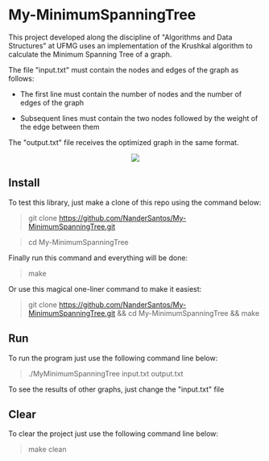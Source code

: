 # My-MinimumSpanningTree

This project developed along the discipline of "Algorithms and Data Structures" at UFMG uses an implementation of the Krushkal algorithm to calculate the Minimum Spanning Tree of a graph.

The file "input.txt" must contain the nodes and edges of the graph as follows:

- The first line must contain the number of nodes and the number of edges of the graph

- Subsequent lines must contain the two nodes followed by the weight of the edge between them

The "output.txt" file receives the optimized graph in the same format.

<p align="center">
  <img src="images/gif.gif">
</p>

## Install

To test this library, just make a clone of this repo using the command below:

> git clone https://github.com/NanderSantos/My-MinimumSpanningTree.git

> cd My-MinimumSpanningTree

Finally run this command and everything will be done:

> make

Or use this magical one-liner command to make it easiest:

> git clone https://github.com/NanderSantos/My-MinimumSpanningTree.git && cd My-MinimumSpanningTree && make

## Run

To run the program just use the following command line below:

> ./MyMinimumSpanningTree input.txt output.txt

To see the results of other graphs, just change the "input.txt" file

## Clear

To clear the project just use the following command line below:

> make clean
